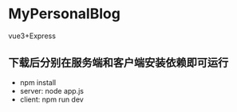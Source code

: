 # MyPersonalBlog
vue3+Express

## 下载后分别在服务端和客户端安装依赖即可运行
* npm install
* server: node app.js
* client: npm run dev
